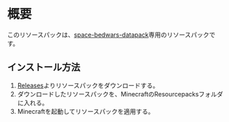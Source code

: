 # 概要
このリソースパックは、[space-bedwars-datapack](https://github.com/spaceriku13/space-bedwars-datapack)専用のリソースパックです。
## インストール方法
1. [Releases](https://github.com/spaceriku123/space-bedwars-resourcepack/releases)よりリソースパックをダウンロードする。
2. ダウンロードしたリソースパックを、MinecraftのResourcepacksフォルダに入れる。
3. Minecraftを起動してリソースパックを適用する。
